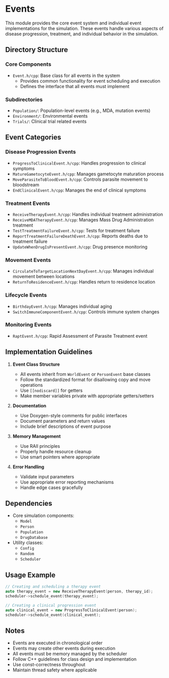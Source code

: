 # Events

This module provides the core event system and individual event implementations for the simulation. These events handle various aspects of disease progression, treatment, and individual behavior in the simulation.

## Directory Structure

### Core Components
- `Event.h/cpp`: Base class for all events in the system
  - Provides common functionality for event scheduling and execution
  - Defines the interface that all events must implement

### Subdirectories
- `Population/`: Population-level events (e.g., MDA, mutation events)
- `Environment/`: Environmental events
- `Trials/`: Clinical trial related events

## Event Categories

### Disease Progression Events
- `ProgressToClinicalEvent.h/cpp`: Handles progression to clinical symptoms
- `MatureGametocyteEvent.h/cpp`: Manages gametocyte maturation process
- `MoveParasiteToBloodEvent.h/cpp`: Controls parasite movement to bloodstream
- `EndClinicalEvent.h/cpp`: Manages the end of clinical symptoms

### Treatment Events
- `ReceiveTherapyEvent.h/cpp`: Handles individual treatment administration
- `ReceiveMDATherapyEvent.h/cpp`: Manages Mass Drug Administration treatment
- `TestTreatmentFailureEvent.h/cpp`: Tests for treatment failure
- `ReportTreatmentFailureDeathEvent.h/cpp`: Reports deaths due to treatment failure
- `UpdateWhenDrugIsPresentEvent.h/cpp`: Drug presence monitoring

### Movement Events
- `CirculateToTargetLocationNextDayEvent.h/cpp`: Manages individual movement between locations
- `ReturnToResidenceEvent.h/cpp`: Handles return to residence location

### Lifecycle Events
- `BirthdayEvent.h/cpp`: Manages individual aging
- `SwitchImmuneComponentEvent.h/cpp`: Controls immune system changes

### Monitoring Events
- `RaptEvent.h/cpp`: Rapid Assessment of Parasite Treatment event

## Implementation Guidelines

1. **Event Class Structure**
   - All events inherit from `WorldEvent` or `PersonEvent` base classes
   - Follow the standardized format for disallowing copy and move operations
   - Use `[[nodiscard]]` for getters
   - Make member variables private with appropriate getters/setters

2. **Documentation**
   - Use Doxygen-style comments for public interfaces
   - Document parameters and return values
   - Include brief descriptions of event purpose

3. **Memory Management**
   - Use RAII principles
   - Properly handle resource cleanup
   - Use smart pointers where appropriate

4. **Error Handling**
   - Validate input parameters
   - Use appropriate error reporting mechanisms
   - Handle edge cases gracefully

## Dependencies

- Core simulation components:
  - `Model`
  - `Person`
  - `Population`
  - `DrugDatabase`
- Utility classes:
  - `Config`
  - `Random`
  - `Scheduler`

## Usage Example

```cpp
// Creating and scheduling a therapy event
auto therapy_event = new ReceiveTherapyEvent(person, therapy_id);
scheduler->schedule_event(therapy_event);

// Creating a clinical progression event
auto clinical_event = new ProgressToClinicalEvent(person);
scheduler->schedule_event(clinical_event);
```

## Notes

- Events are executed in chronological order
- Events may create other events during execution
- All events must be memory managed by the scheduler
- Follow C++ guidelines for class design and implementation
- Use const-correctness throughout
- Maintain thread safety where applicable
